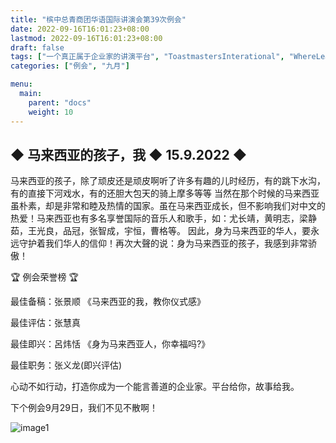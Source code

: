 ```yaml
---
title: "槟中总青商团华语国际讲演会第39次例会"
date: 2022-09-16T16:01:23+08:00
lastmod: 2022-09-16T16:01:23+08:00
draft: false
tags: ["一个真正属于企业家的讲演平台", "ToastmastersInterational", "WhereLeadersAreMade", "张慧真", "呂炜恬", "张景顺", "张义龙"]
categories: ["例会", "九月"]

menu:
  main:
    parent: "docs"
    weight: 10
---
```


## ◆ 马来西亚的孩子，我 ◆ 15.9.2022 ◆ 

马来西亚的孩子，除了顽皮还是顽皮啊听了许多有趣的儿时经历，有的跳下水沟，有的直接下河戏水，有的还胆大包天的骑上摩多等等 当然在那个时候的马来西亚虽朴素，却是非常和睦及热情的国家。虽在马来西亚成长，但不影响我们对中文的热爱！马来西亚也有多名享誉国际的音乐人和歌手，如：尤长靖，黄明志，梁静茹，王光良，品冠，张智成，宇恒，曹格等。 因此，身为马来西亚的华人，要永远守护着我们华人的信仰！再次大聲的说：身为马来西亚的孩子，我感到非常骄傲！

🏆 例会荣誉榜 🏆

最佳备稿：张景顺 《马来西亚的我，教你仪式感》

最佳评估：张慧真

最佳即兴：呂炜恬 《身为马来西亚人，你幸福吗?》

最佳职务：张义龙(即兴评估)

心动不如行动，打造你成为一个能言善道的企业家。平台给你，故事给我。

下个例会9月29日，我们不见不散啊！ 


![image1](/tmc/file/2022/9/39/1.jpg "image1")